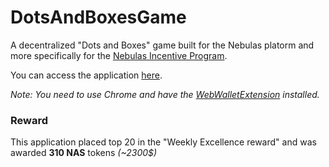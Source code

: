 # DotsAndBoxesGame
A decentralized "Dots and Boxes" game built for the Nebulas platorm and more specifically for the [Nebulas Incentive Program](https://nebulas.io/incentive.html).


You can access the application [here](http://nebulas.cubeworld.fr/about.html).

*Note: You need to use Chrome and have the [WebWalletExtension](https://chrome.google.com/webstore/detail/nasextwallet/gehjkhmhclgnkkhpfamakecfgakkfkco) installed.*

### Reward
This application placed top 20 in the "Weekly Excellence reward" and was awarded **310 NAS** tokens *(~2300$)*